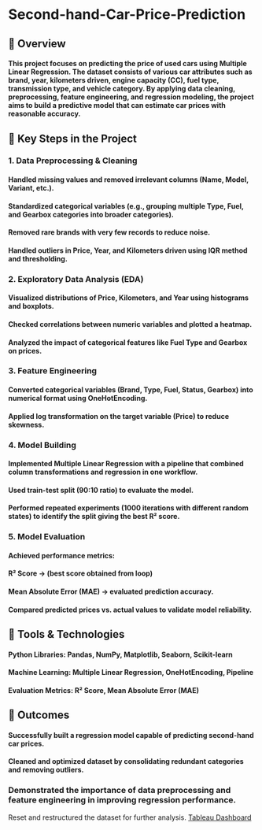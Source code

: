 # Second-hand-Car-Price-Prediction

## 🔹 Overview
#### This project focuses on predicting the price of used cars using Multiple Linear Regression. The dataset consists of various car attributes such as brand, year, kilometers driven, engine capacity (CC), fuel type, transmission type, and vehicle category. By applying data cleaning, preprocessing, feature engineering, and regression modeling, the project aims to build a predictive model that can estimate car prices with reasonable accuracy.

## 🔹 Key Steps in the Project

### 1. Data Preprocessing & Cleaning
#### Handled missing values and removed irrelevant columns (Name, Model, Variant, etc.).
#### Standardized categorical variables (e.g., grouping multiple Type, Fuel, and Gearbox categories into broader categories).
#### Removed rare brands with very few records to reduce noise.
#### Handled outliers in Price, Year, and Kilometers driven using IQR method and thresholding.

### 2. Exploratory Data Analysis (EDA)
#### Visualized distributions of Price, Kilometers, and Year using histograms and boxplots.
#### Checked correlations between numeric variables and plotted a heatmap.
#### Analyzed the impact of categorical features like Fuel Type and Gearbox on prices.

### 3. Feature Engineering
#### Converted categorical variables (Brand, Type, Fuel, Status, Gearbox) into numerical format using OneHotEncoding.
#### Applied log transformation on the target variable (Price) to reduce skewness.

### 4. Model Building
#### Implemented Multiple Linear Regression with a pipeline that combined column transformations and regression in one workflow.
#### Used train-test split (90:10 ratio) to evaluate the model.
#### Performed repeated experiments (1000 iterations with different random states) to identify the split giving the best R² score.

### 5. Model Evaluation
#### Achieved performance metrics:
####        R² Score → (best score obtained from loop)
####        Mean Absolute Error (MAE) → evaluated prediction accuracy.
#### Compared predicted prices vs. actual values to validate model reliability.

## 🔹 Tools & Technologies
#### Python Libraries: Pandas, NumPy, Matplotlib, Seaborn, Scikit-learn
#### Machine Learning: Multiple Linear Regression, OneHotEncoding, Pipeline
#### Evaluation Metrics: R² Score, Mean Absolute Error (MAE)

## 🔹 Outcomes
#### Successfully built a regression model capable of predicting second-hand car prices.
#### Cleaned and optimized dataset by consolidating redundant categories and removing outliers.
### Demonstrated the importance of data preprocessing and feature engineering in improving regression performance.

Reset and restructured the dataset for further analysis.
[Tableau Dashboard](https://public.tableau.com/views/Secondhandcardashboard/Dashboard2?:language=en-US&:display_count=n&:origin=viz_share_link)
